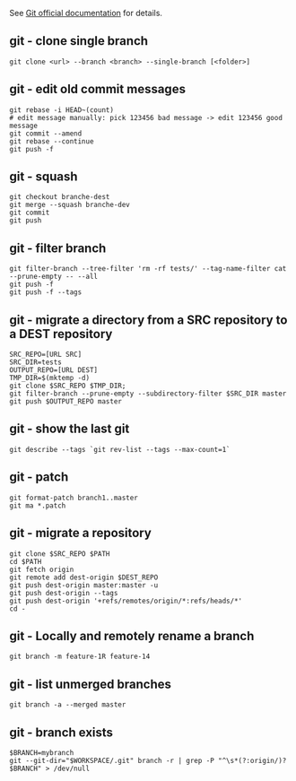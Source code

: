 See [Git official documentation](http://git-scm.com/documentation) for details.

git - clone single branch
-------------------------

```shell
git clone <url> --branch <branch> --single-branch [<folder>]
```

git - edit old commit messages
------------------------------

```shell
git rebase -i HEAD~(count)
# edit message manually: pick 123456 bad message -> edit 123456 good message
git commit --amend
git rebase --continue
git push -f
```

git - squash
------------

```shell
git checkout branche-dest
git merge --squash branche-dev
git commit
git push
```

git - filter branch
-------------------

```shell
git filter-branch --tree-filter 'rm -rf tests/' --tag-name-filter cat --prune-empty -- --all 
git push -f
git push -f --tags
```


git - migrate a directory from a SRC repository to a DEST repository
--------------------------------------------------------------------

```shell
SRC_REPO=[URL SRC]
SRC_DIR=tests
OUTPUT_REPO=[URL DEST]
TMP_DIR=$(mktemp -d)
git clone $SRC_REPO $TMP_DIR;
git filter-branch --prune-empty --subdirectory-filter $SRC_DIR master
git push $OUTPUT_REPO master
```

git - show the last git
-----------------------

```shell
git describe --tags `git rev-list --tags --max-count=1`
```

git - patch
-----------

```shell
git format-patch branch1..master
git ma *.patch
```

git - migrate a repository
--------------------------

```shell
git clone $SRC_REPO $PATH
cd $PATH
git fetch origin
git remote add dest-origin $DEST_REPO
git push dest-origin master:master -u
git push dest-origin --tags
git push dest-origin '+refs/remotes/origin/*:refs/heads/*'
cd -
```

git - Locally and remotely rename a branch
-------------------------------------------

```shell
git branch -m feature-1R feature-14
```

git - list unmerged branches
----------------------------

```shell
git branch -a --merged master
```

git - branch exists
-------------------

```shell
$BRANCH=mybranch
git --git-dir="$WORKSPACE/.git" branch -r | grep -P "^\s*(?:origin/)?$BRANCH" > /dev/null
```
